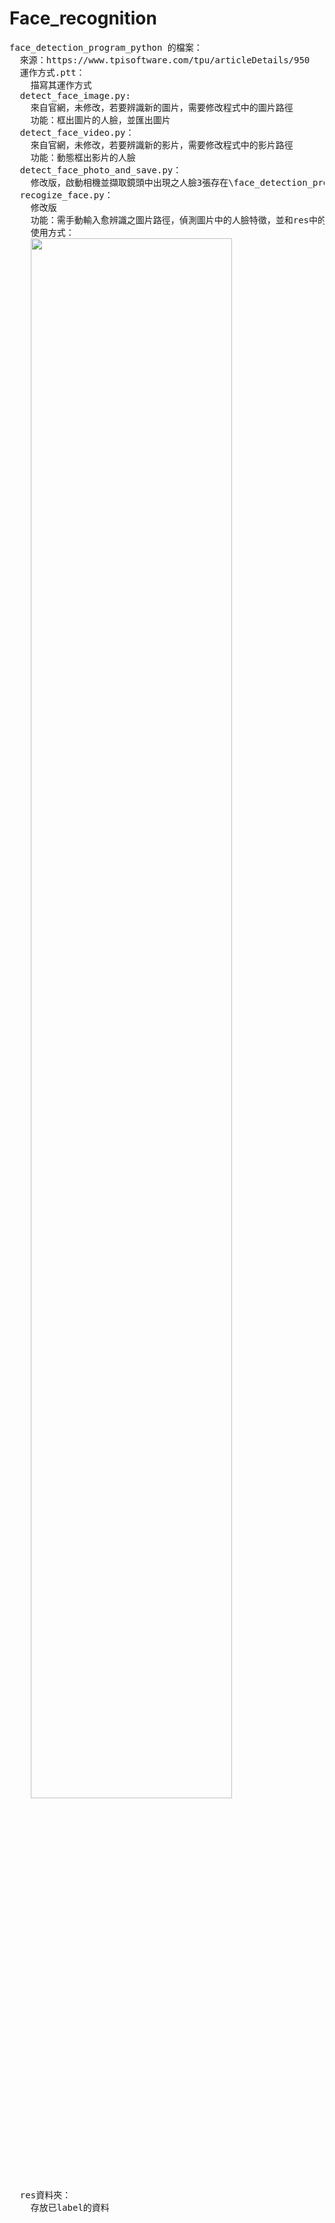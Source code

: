 # Face_recognition
<pre>
face_detection_program_python 的檔案：
  來源：https://www.tpisoftware.com/tpu/articleDetails/950
  運作方式.ptt：
    描寫其運作方式
  detect_face_image.py:
    來自官網，未修改，若要辨識新的圖片，需要修改程式中的圖片路徑
    功能：框出圖片的人臉，並匯出圖片
  detect_face_video.py：
    來自官網，未修改，若要辨識新的影片，需要修改程式中的影片路徑
    功能：動態框出影片的人臉
  detect_face_photo_and_save.py：
    修改版，啟動相機並擷取鏡頭中出現之人臉3張存在\face_detection_program_python資料夾下
  recogize_face.py：
    修改版
    功能：需手動輸入愈辨識之圖片路徑，偵測圖片中的人臉特徵，並和res中的圖片做比對，算出最接近值，並顯示出結果
    使用方式：
    <img src="https://github.com/kevin77688/Face_recognition/raw/master/face_detection_program_python/recogize_face.PNG" width="80%" height="80%" />
  res資料夾：
    存放已label的資料
</pre>
